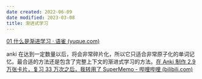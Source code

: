 ```yaml
---
date created: 2022-06-09
date modified: 2023-03-08
title: 渐进式学习
---
```


[01 什么是渐进学习 · 语雀 (yuque.com)](https://www.yuque.com/supermemo/wiki/what_is_incremental_learning)

anki 在达到一定数量以后，将会非常碎片化，所以它只适合非常原子化的单词记忆。最合适的方法还是包含了完整上下文的渐进式学习的方法。[在 Anki 制作 2.9 万张卡片，复习 33 万次之后，我转用了 SuperMemo - 哔哩哔哩 (bilibili.com)](https://www.bilibili.com/read/cv11512889)

